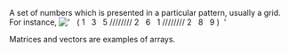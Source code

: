 A set of numbers which is presented in a particular pattern, usually a
grid. For instance,
!['   ( 1   3   5 //////// 2   6   1 //////// 2   8   9 )  '](../dictionary/equation_images/3000.1..png)

Matrices and vectors are examples of arrays.
